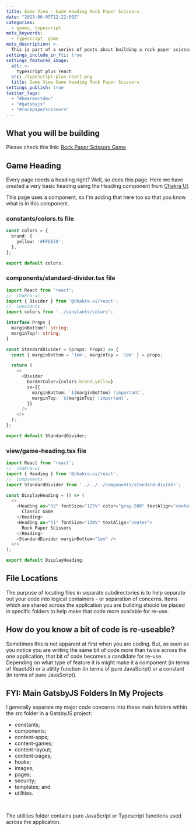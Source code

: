 ```yaml
---
title: Game View - Game Heading Rock Paper Scissors
date: "2023-06-05T12:22:00Z"
categories:
  - games, typescript
meta_keywords:
  - typescript, game
meta_description: >-
  This is part of a series of posts about building a rock paper scissors game in gatsbyjs.
settings_include_in_fti: true
settings_featured_image:
  alt: >-
    typescript plus react
  src: /typescript-plus-react.png
  title: Game View Game Heading Rock Paper Scissors
settings_publish: true
twitter_tags:
  - "#beareactdev"
  - "#gatsbyjs"
  - "#rockpaperscissors"
---
```

## What you will be building

Please check this link: <a href="https://beareact.dev/games/rock-paper-scissors/" target="_blank">Rock Paper Scissors Game</a>

## Game Heading

Every page needs a heading right? Well, so does this page. Here we have created a very basic heading using the Heading component from <a href="https://chakra-ui.com/" rel="noopener" target="_blank">Chakra UI</a>.

This page uses a component, so I'm adding that here too so that you know what is in this component.

### constants/colors.ts file

```typescript
const colors = {
  brand: {
    yellow: '#FFDE59',
  },
};

export default colors;
```

### components/standard-divider.tsx file

```typescript
import React from 'react';
//  chakra-ui
import { Divider } from '@chakra-ui/react';
//  constants
import colors from '../constants/colors';

interface Props {
  marginBottom?: string;
  marginTop?: string;
}

const StandardDivider = (props: Props) => {
  const { marginBottom = '1em', marginTop = '1em' } = props;

  return (
    <>
      <Divider
        borderColor={colors.brand.yellow}
        sx={{
          marginBottom: `${marginBottom} !important`,
          marginTop: `${marginTop} !important`,
        }}
      />
    </>
  );
};

export default StandardDivider;
```

### view/game-heading.tsx file

```typescript
import React from 'react';
//  chakra-ui
import { Heading } from '@chakra-ui/react';
//  components
import StandardDivider from '../../../components/standard-divider';

const DisplayHeading = () => (
  <>
    <Heading as="h2" fontSize="125%" color="gray.500" textAlign="center">
      Classic Game
    </Heading>
    <Heading as="h1" fontSize="130%" textAlign="center">
      Rock Paper Scissors
    </Heading>
    <StandardDivider marginBottom="1em" />
  </>
);

export default DisplayHeading;
```

## File Locations

The purpose of locating files in separate subdirectories is to help separate out your code into logical containers - or separation of concerns. Items which are shared across the application you are building should be placed in specific folders to help make that code more available for re-use.

## How do you know a bit of code is re-useable?

Sometimes this is not apparent at first when you are coding. But, as soon as you notice you are writing the same bit of code more than twice across the one application, that bit of code becomes a candidate for re-use. Depending on what type of feature it is might make it a component (in terms of ReactJS) or a utility function (in terms of pure JavaScript) or a constant (in terms of pure JavaScript).

## FYI: Main GatsbyJS Folders In My Projects

I generally separate my major code concerns into these main folders within the src folder in a GatsbyJS project:

* constants;
* components;
* content-apps;
* content-games;
* content-layout;
* content-pages;
* hooks;
* images;
* pages;
* security;
* templates; and
* utilities.

<br/>

The utilities folder contains pure JavaScript or Typescript functions used across the application.
